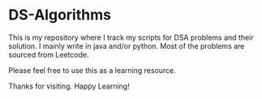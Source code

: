 # DS-Algorithms

This is my repository where I track my scripts for DSA problems and their solution. I mainly write in java and/or python. Most of the problems are sourced from Leetcode.

Please feel free to use this as a learning resource.

Thanks for visiting. Happy Learning!
